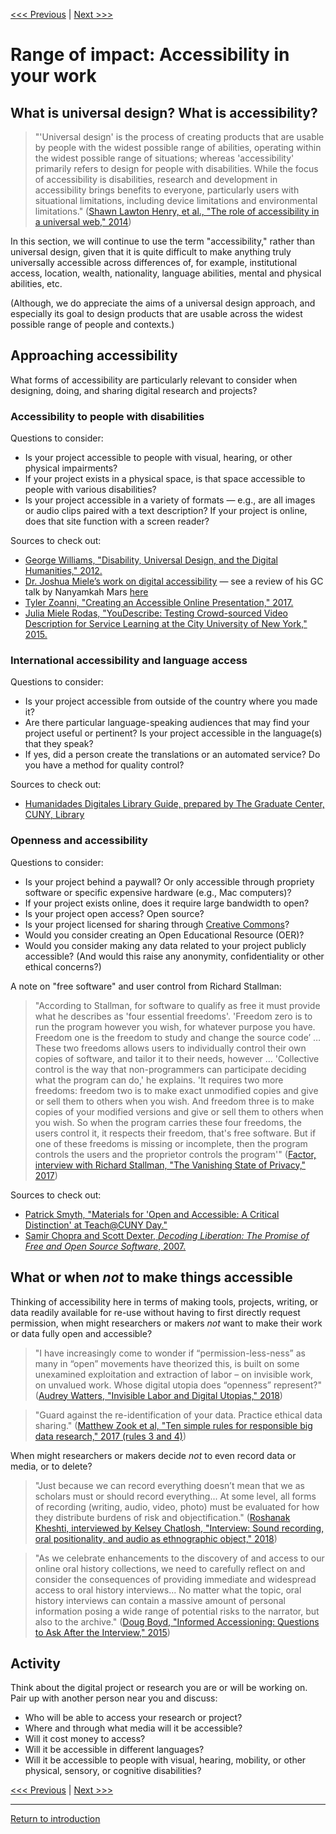[<<< Previous](blackbox.md) | [Next >>>](async.md)

# Range of impact: Accessibility in your work

## What is universal design? What is accessibility?

> "'Universal design' is the process of creating products that are usable by people with the widest possible range of abilities, operating within the widest possible range of situations; whereas 'accessibility' primarily refers to design for people with disabilities. While the focus of accessibility is disabilities, research and development in accessibility brings benefits to everyone, particularly users with situational limitations, including device limitations and environmental limitations." ([Shawn Lawton Henry, et al., "The role of accessibility in a universal web," 2014](https://dl.acm.org/citation.cfm?doid=2596695.2596719))  

In this section, we will continue to use the term "accessibility," rather than universal design, given that it is quite difficult to make anything truly universally accessible across differences of, for example, institutional access, location, wealth, nationality, language abilities, mental and physical abilities, etc. 

(Although, we do appreciate the aims of a universal design approach, and especially its goal to design products that are usable across the widest possible range of people and contexts.)

## Approaching accessibility

What forms of accessibility are particularly relevant to consider when designing, doing, and sharing digital research and projects?

### Accessibility to people with disabilities

Questions to consider:

- Is your project accessible to people with visual, hearing, or other physical impairments?  
- If your project exists in a physical space, is that space accessible to people with various disabilities?
- Is your project accessible in a variety of formats — e.g., are all images or audio clips paired with a text description? If your project is online, does that site function with a screen reader?  

Sources to check out:  

* [George Williams, "Disability, Universal Design, and the Digital Humanities," 2012.](http://dhdebates.gc.cuny.edu/debates/text/44)  
* [Dr. Joshua Miele’s work on digital accessibility](http://www.ski.org/users/joshua-miele) — see a review of his GC talk by Nanyamkah Mars [here](http://dh.prattsils.org/blog/resources/event-reviews/digital-accessibility-and-the-making-of-a-meta-maker-movement-a-talk-by-dr-joshua-miele-hosted-by-gc-digital-initiatives-at-the-graduate-center-cuny-on-thursday-october-20-2016/)  
* [Tyler Zoanni, "Creating an Accessible Online Presentation," 2017.](https://web.archive.org/web/20181213222140/https://culanth.org/fieldsights/1335-creating-an-accessible-online-presentation)  
* [Julia Miele Rodas, "YouDescribe: Testing Crowd-sourced Video Description for Service Learning at the City University of New York," 2015.](https://jitp.commons.gc.cuny.edu/youdescribe-testing-crowd-sourced-video-description-for-service-learning-at-the-city-university-of-new-york/)  

### International accessibility and language access

Questions to consider:

- Is your project accessible from outside of the country where you made it?
- Are there particular language-speaking audiences that may find your project useful or pertinent? Is your project accessible in the language(s) that they speak?
- If yes, did a person create the translations or an automated service? Do you have a method for quality control?

Sources to check out:

* [Humanidades Digitales Library Guide, prepared by The Graduate Center, CUNY, Library](https://libguides.gc.cuny.edu/c.php?g=405353&p=5674973)

### Openness and accessibility

Questions to consider:

- Is your project behind a paywall? Or only accessible through propriety software or specific expensive hardware (e.g., Mac computers)?
- If your project exists online, does it require large bandwidth to open? 
- Is your project open access? Open source? 
- Is your project licensed for sharing through [Creative Commons](https://creativecommons.org/)?
- Would you consider creating an Open Educational Resource (OER)?
- Would you consider making any data related to your project publicly accessible? (And would this raise any anonymity, confidentiality or other ethical concerns?)

A note on "free software" and user control from Richard Stallman:  
> "According to Stallman, for software to qualify as free it must provide what he describes as 'four essential freedoms'. 'Freedom zero is to run the program however you wish, for whatever purpose you have. Freedom one is the freedom to study and change the source code’ … These two freedoms allows users to individually control their own copies of software, and tailor it to their needs, however … 'Collective control is the way that non-programmers can participate deciding what the program can do,' he explains. 'It requires two more freedoms: freedom two is to make exact unmodified copies and give or sell them to others when you wish. And freedom three is to make copies of your modified versions and give or sell them to others when you wish. So when the program carries these four freedoms, the users control it, it respects their freedom, that's free software. But if one of these freedoms is missing or incomplete, then the program controls the users and the proprietor controls the program'" ([Factor, interview with Richard Stallman, "The Vanishing State of Privacy," 2017](http://magazine.factor-tech.com/factor_winter_2017/richard_stallman_and_the_vanishing_state_of_privacy))  

Sources to check out:

* [Patrick Smyth, "Materials for 'Open and Accessible: A Critical Distinction' at Teach@CUNY Day."](https://github.com/pbsmyth/open_and_accessible)  
* [Samir Chopra and Scott Dexter, *Decoding Liberation: The Promise of Free and Open Source Software*, 2007.](http://www.sci.brooklyn.cuny.edu/~bcfoss/DL/)  

## What or when *not* to make things accessible  

Thinking of accessibility here in terms of making tools, projects, writing, or data readily available for re-use without having to first directly request permission, when might researchers or makers *not* want to make their work or data fully open and accessible? 

> "I have increasingly come to wonder if “permission-less-ness” as many in “open” movements have theorized this, is built on some unexamined exploitation and extraction of labor – on invisible work, on unvalued work. Whose digital utopia does “openness” represent?" ([Audrey Watters, "Invisible Labor and Digital Utopias," 2018](http://hackeducation.com/2018/05/04/cuny-labor-open))  

> "Guard against the re-identification of your data. Practice ethical data sharing." ([Matthew Zook et al, "Ten simple rules for responsible big data research," 2017 (rules 3 and 4)](http://journals.plos.org/ploscompbiol/article?id=10.1371/journal.pcbi.1005399))  

When might researchers or makers decide *not* to even record data or media, or to delete?    

> "Just because we can record everything doesn’t mean that we as scholars must or should record everything... At some level, all forms of recording (writing, audio, video, photo) must be evaluated for how they distribute burdens of risk and objectification." ([Roshanak Kheshti, interviewed by Kelsey Chatlosh, "Interview: Sound recording, oral positionality, and audio as ethnographic object," 2018](http://parameters.ssrc.org/2018/04/interview-sound-recording-oral-positionality-and-audio-as-ethnographic-object/))  

> "As we celebrate enhancements to the discovery of and access to our online oral history collections, we need to carefully reflect on and consider the consequences of providing immediate and widespread access to oral history interviews... No matter what the topic, oral history interviews can contain a massive amount of personal information posing a wide range of potential risks to the narrator, but also to the archive." ([Doug Boyd, "Informed Accessioning: Questions to Ask After the Interview," 2015](http://ohda.matrix.msu.edu/2015/03/informed-accessioning-questions-to-ask-after-the-interview/))  

## Activity  

Think about the digital project or research you are or will be working on. Pair up with another person near you and discuss:  

- Who will be able to access your research or project? 
- Where and through what media will it be accessible?
- Will it cost money to access?  
- Will it be accessible in different languages?  
- Will it be accessible to people with visual, hearing, mobility, or other physical, sensory, or cognitive disabilities?

[<<< Previous](blackbox.md) | [Next >>>](async.md)

-----
[Return to introduction](https://github.com/SouthernMethodistUniversity/access)
